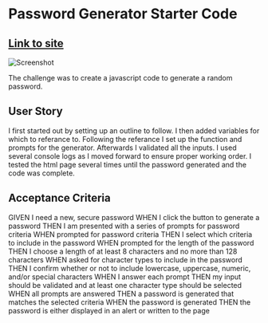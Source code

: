 # Password Generator Starter Code
## [Link to site](https://github.com/nhaninasser/Challenge-3.git)
![Screenshot](https://user-images.githubusercontent.com/93559764/145728462-a21ae6b8-bb7d-4a97-87dc-e955ed66706e.png)

The challenge was to create a javascript code to generate a random password.

## User Story

   I first started out by setting up an outline to follow.
   I then added variables for which to referance to.
   Following the referance I set up the function and prompts for the generator.
   Afterwards I validated all the inputs.
   I used several console logs as I moved forward to ensure proper working order.
   I tested the html page several times until the password generated and the code was complete.

## Acceptance Criteria

   GIVEN I need a new, secure password
   WHEN I click the button to generate a password
   THEN I am presented with a series of prompts for password criteria
   WHEN prompted for password criteria
   THEN I select which criteria to include in the password
   WHEN prompted for the length of the password
   THEN I choose a length of at least 8 characters and no more than 128 characters
   WHEN asked for character types to include in the password
THEN I confirm whether or not to include lowercase, uppercase, numeric, and/or special characters
WHEN I answer each prompt
THEN my input should be validated and at least one character type should be selected
WHEN all prompts are answered
THEN a password is generated that matches the selected criteria
WHEN the password is generated
THEN the password is either displayed in an alert or written to the page


